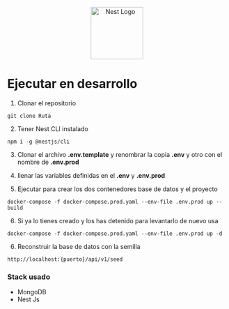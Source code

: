 <p align="center">
  <a href="http://nestjs.com/" target="blank"><img src="https://nestjs.com/img/logo-small.svg" width="120" alt="Nest Logo" /></a>
</p>

# Ejecutar en desarrollo

1. Clonar el repositorio
```
git clone Ruta  
```
2. Tener Nest CLI instalado
```
npm i -g @nestjs/cli
```
3. Clonar el archivo __.env.template__  y renombrar la copia __.env__ y otro con el nombre de __.env.prod__ 

4. llenar las variables definidas en el __.env__ y __.env.prod__

5. Ejecutar para crear los dos contenedores base de datos y el proyecto
```
docker-compose -f docker-compose.prod.yaml --env-file .env.prod up --build 
```

6. Si ya lo tienes creado y los has detenido para levantarlo de nuevo usa 
```
docker-compose -f docker-compose.prod.yaml --env-file .env.prod up -d
```

6. Reconstruir la base de datos con la semilla
```
http://localhost:{puerto}/api/v1/seed
```
### Stack usado
* MongoDB
* Nest Js